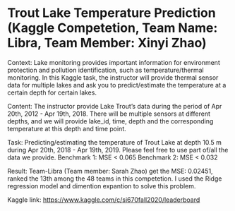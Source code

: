 # Trout Lake Temperature Prediction (Kaggle Competetion, Team Name: Libra, Team Member: Xinyi Zhao)

Context:
Lake monitoring provides important information for environment protection and pollution identification, such as temperature/thermal monitoring. In this Kaggle task, the instructor will provide thermal sensor data for multiple lakes and ask you to predict/estimate the temperature at a certain depth for certain lakes.

Content:
The instructor provide Lake Trout’s data during the period of Apr 20th, 2012 - Apr 19th, 2018. There will be multiple sensors at different depths, and we will provide lake_id, time, depth and the corresponding temperature at this depth and time point. 

Task:
Predicting/estimating the temperature of Trout Lake at depth 10.5 m during Apr 20th, 2018 - Apr 19th, 2019. Please feel free to use part of/all the data we provide. 
Benchmark 1:  MSE < 0.065
Benchmark 2:  MSE < 0.032

Result: Team-Libra (Team member: Sarah Zhao) get the MSE: 0.02451, ranked the 13th among the 48 teams in this competetion.
I used the Ridge regression model and dimention expantion to solve this problem.

Kaggle link: https://www.kaggle.com/c/si670fall2020/leaderboard









